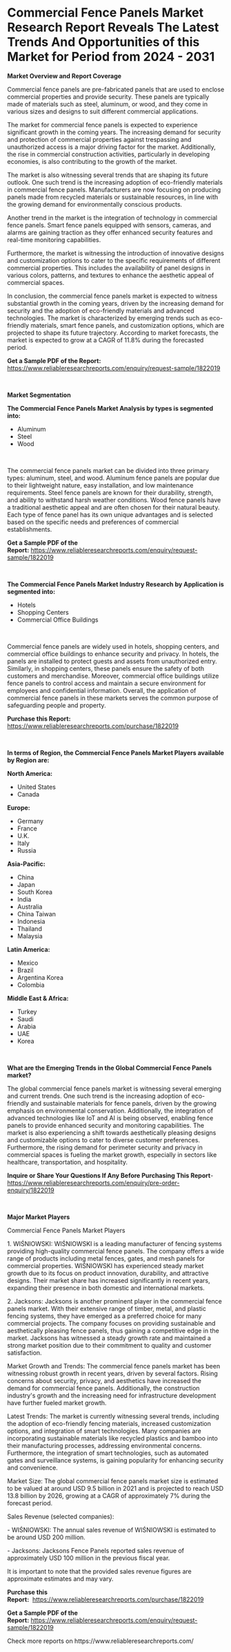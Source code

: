 <p><h1>Commercial Fence Panels Market Research Report Reveals The Latest Trends And Opportunities of this Market for Period from 2024 - 2031</h1></p><p><strong>Market Overview and Report Coverage</strong></p>
<p><p>Commercial fence panels are pre-fabricated panels that are used to enclose commercial properties and provide security. These panels are typically made of materials such as steel, aluminum, or wood, and they come in various sizes and designs to suit different commercial applications.</p><p>The market for commercial fence panels is expected to experience significant growth in the coming years. The increasing demand for security and protection of commercial properties against trespassing and unauthorized access is a major driving factor for the market. Additionally, the rise in commercial construction activities, particularly in developing economies, is also contributing to the growth of the market.</p><p>The market is also witnessing several trends that are shaping its future outlook. One such trend is the increasing adoption of eco-friendly materials in commercial fence panels. Manufacturers are now focusing on producing panels made from recycled materials or sustainable resources, in line with the growing demand for environmentally conscious products.</p><p>Another trend in the market is the integration of technology in commercial fence panels. Smart fence panels equipped with sensors, cameras, and alarms are gaining traction as they offer enhanced security features and real-time monitoring capabilities.</p><p>Furthermore, the market is witnessing the introduction of innovative designs and customization options to cater to the specific requirements of different commercial properties. This includes the availability of panel designs in various colors, patterns, and textures to enhance the aesthetic appeal of commercial spaces.</p><p>In conclusion, the commercial fence panels market is expected to witness substantial growth in the coming years, driven by the increasing demand for security and the adoption of eco-friendly materials and advanced technologies. The market is characterized by emerging trends such as eco-friendly materials, smart fence panels, and customization options, which are projected to shape its future trajectory. According to market forecasts, the market is expected to grow at a CAGR of 11.8% during the forecasted period.</p></p>
<p><strong>Get a Sample PDF of the Report:</strong> <a href="https://www.reliableresearchreports.com/enquiry/request-sample/1822019">https://www.reliableresearchreports.com/enquiry/request-sample/1822019</a></p>
<p>&nbsp;</p>
<p><strong>Market Segmentation</strong></p>
<p><strong>The Commercial Fence Panels Market Analysis by types is segmented into:</strong></p>
<p><ul><li>Aluminum</li><li>Steel</li><li>Wood</li></ul></p>
<p>&nbsp;</p>
<p><p>The commercial fence panels market can be divided into three primary types: aluminum, steel, and wood. Aluminum fence panels are popular due to their lightweight nature, easy installation, and low maintenance requirements. Steel fence panels are known for their durability, strength, and ability to withstand harsh weather conditions. Wood fence panels have a traditional aesthetic appeal and are often chosen for their natural beauty. Each type of fence panel has its own unique advantages and is selected based on the specific needs and preferences of commercial establishments.</p></p>
<p><strong>Get a Sample PDF of the Report:</strong>&nbsp;<a href="https://www.reliableresearchreports.com/enquiry/request-sample/1822019">https://www.reliableresearchreports.com/enquiry/request-sample/1822019</a></p>
<p>&nbsp;</p>
<p><strong>The Commercial Fence Panels Market Industry Research by Application is segmented into:</strong></p>
<p><ul><li>Hotels</li><li>Shopping Centers</li><li>Commercial Office Buildings</li></ul></p>
<p>&nbsp;</p>
<p><p>Commercial fence panels are widely used in hotels, shopping centers, and commercial office buildings to enhance security and privacy. In hotels, the panels are installed to protect guests and assets from unauthorized entry. Similarly, in shopping centers, these panels ensure the safety of both customers and merchandise. Moreover, commercial office buildings utilize fence panels to control access and maintain a secure environment for employees and confidential information. Overall, the application of commercial fence panels in these markets serves the common purpose of safeguarding people and property.</p></p>
<p><strong>Purchase this Report:</strong>&nbsp; <a href="https://www.reliableresearchreports.com/purchase/1822019">https://www.reliableresearchreports.com/purchase/1822019</a></p>
<p>&nbsp;</p>
<p><strong>In terms of Region, the Commercial Fence Panels Market Players available by Region are:</strong></p>
<p>
    <p> <strong> North America: </strong>
        <ul>
            <li>United States</li>
            <li>Canada</li>
        </ul>
        </p> 
    <p> <strong> Europe: </strong>
        <ul>
            <li>Germany</li>
            <li>France</li>
            <li>U.K.</li>
            <li>Italy</li>
            <li>Russia</li>
        </ul>
        </p> 
    <p> <strong> Asia-Pacific: </strong>
        <ul>
            <li>China</li>
            <li>Japan</li>
            <li>South Korea</li>
            <li>India</li>
            <li>Australia</li>
            <li>China Taiwan</li>
            <li>Indonesia</li>
            <li>Thailand</li>
            <li>Malaysia</li>
        </ul>
        </p> 
    <p> <strong> Latin America: </strong>
        <ul>
            <li>Mexico</li>
            <li>Brazil</li>
            <li>Argentina Korea</li>
            <li>Colombia</li>
        </ul>
        </p> 
    <p> <strong> Middle East & Africa: </strong>
        <ul>
            <li>Turkey</li>
            <li>Saudi</li>
            <li>Arabia</li>
            <li>UAE</li>
            <li>Korea</li>
        </ul>
    </p>
    </p>
<p>&nbsp;</p>
<p><strong>What are the Emerging Trends in the Global Commercial Fence Panels market?</strong></p>
<p><p>The global commercial fence panels market is witnessing several emerging and current trends. One such trend is the increasing adoption of eco-friendly and sustainable materials for fence panels, driven by the growing emphasis on environmental conservation. Additionally, the integration of advanced technologies like IoT and AI is being observed, enabling fence panels to provide enhanced security and monitoring capabilities. The market is also experiencing a shift towards aesthetically pleasing designs and customizable options to cater to diverse customer preferences. Furthermore, the rising demand for perimeter security and privacy in commercial spaces is fueling the market growth, especially in sectors like healthcare, transportation, and hospitality.</p></p>
<p><strong>Inquire or Share Your Questions If Any Before Purchasing This Report</strong>- <a href="https://www.reliableresearchreports.com/enquiry/pre-order-enquiry/1822019">https://www.reliableresearchreports.com/enquiry/pre-order-enquiry/1822019</a></p>
<p>&nbsp;</p>
<p><strong>Major Market Players</strong></p>
<p><p>Commercial Fence Panels Market Players</p><p>1. WIŚNIOWSKI: WIŚNIOWSKI is a leading manufacturer of fencing systems providing high-quality commercial fence panels. The company offers a wide range of products including metal fences, gates, and mesh panels for commercial properties. WIŚNIOWSKI has experienced steady market growth due to its focus on product innovation, durability, and attractive designs. Their market share has increased significantly in recent years, expanding their presence in both domestic and international markets.</p><p>2. Jacksons: Jacksons is another prominent player in the commercial fence panels market. With their extensive range of timber, metal, and plastic fencing systems, they have emerged as a preferred choice for many commercial projects. The company focuses on providing sustainable and aesthetically pleasing fence panels, thus gaining a competitive edge in the market. Jacksons has witnessed a steady growth rate and maintained a strong market position due to their commitment to quality and customer satisfaction.</p><p>Market Growth and Trends: The commercial fence panels market has been witnessing robust growth in recent years, driven by several factors. Rising concerns about security, privacy, and aesthetics have increased the demand for commercial fence panels. Additionally, the construction industry's growth and the increasing need for infrastructure development have further fueled market growth. </p><p>Latest Trends: The market is currently witnessing several trends, including the adoption of eco-friendly fencing materials, increased customization options, and integration of smart technologies. Many companies are incorporating sustainable materials like recycled plastics and bamboo into their manufacturing processes, addressing environmental concerns. Furthermore, the integration of smart technologies, such as automated gates and surveillance systems, is gaining popularity for enhancing security and convenience.</p><p>Market Size: The global commercial fence panels market size is estimated to be valued at around USD 9.5 billion in 2021 and is projected to reach USD 13.8 billion by 2026, growing at a CAGR of approximately 7% during the forecast period.</p><p>Sales Revenue (selected companies): </p><p>- WIŚNIOWSKI: The annual sales revenue of WIŚNIOWSKI is estimated to be around USD 200 million.</p><p>- Jacksons: Jacksons Fence Panels reported sales revenue of approximately USD 100 million in the previous fiscal year.</p><p>It is important to note that the provided sales revenue figures are approximate estimates and may vary.</p></p>
<p><strong>Purchase this Report:</strong>&nbsp;&nbsp;<a href="https://www.reliableresearchreports.com/purchase/1822019">https://www.reliableresearchreports.com/purchase/1822019</a></p>
<p></p>
<p><strong>Get a Sample PDF of the Report:</strong>&nbsp;<a href="https://www.reliableresearchreports.com/enquiry/request-sample/1822019">https://www.reliableresearchreports.com/enquiry/request-sample/1822019</a></p>
<p>Check more reports on https://www.reliableresearchreports.com/</p>